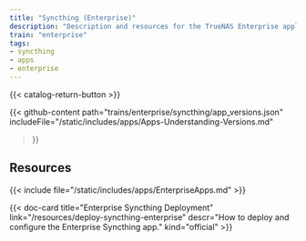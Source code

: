 ```yaml
---
title: "Syncthing (Enterprise)"
description: "Description and resources for the TrueNAS Enterprise application called Syncthing."
train: "enterprise"
tags:
- syncthing
- apps
- enterprise
---
```


{{< catalog-return-button >}}

{{< github-content 
    path="trains/enterprise/syncthing/app_versions.json"
	includeFile="/static/includes/apps/Apps-Understanding-Versions.md"
>}}

## Resources

{{< include file="/static/includes/apps/EnterpriseApps.md" >}}

<div class="docs-sections">

{{< doc-card title="Enterprise Syncthing Deployment" link="/resources/deploy-syncthing-enterprise"
descr="How to deploy and configure the Enterprise Syncthing app." kind="official" >}}

</div>